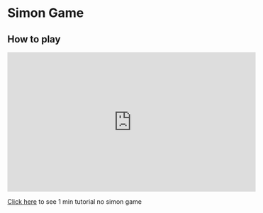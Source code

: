 # Simon Game

## How to play

<iframe width="560" height="315" src="https://www.youtube.com/embed/EWJ5uYwQJGU" title="YouTube video player" frameborder="0" allow="accelerometer; autoplay; clipboard-write; encrypted-media; gyroscope; picture-in-picture" allowfullscreen></iframe>

[Click here](https://youtu.be/EWJ5uYwQJGU) to see 1 min tutorial no simon game